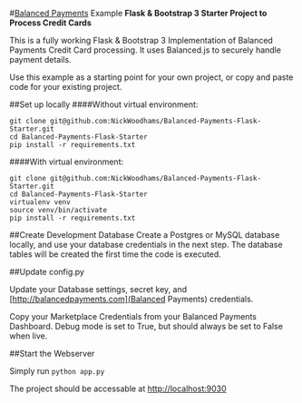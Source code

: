 #[Balanced Payments](http://balancedpayments.com) Example
**Flask & Bootstrap 3 Starter Project to Process Credit Cards**

This is a fully working Flask & Bootstrap 3 Implementation of Balanced Payments Credit Card processing. It uses Balanced.js to securely handle payment details. 

Use this example as a starting point for your own project, or copy and paste code for your existing project. 

##Set up locally
####Without virtual environment:

	git clone git@github.com:NickWoodhams/Balanced-Payments-Flask-Starter.git
	cd Balanced-Payments-Flask-Starter
	pip install -r requirements.txt

####With virtual environment:

	git clone git@github.com:NickWoodhams/Balanced-Payments-Flask-Starter.git
	cd Balanced-Payments-Flask-Starter
	virtualenv venv
	source venv/bin/activate
	pip install -r requirements.txt

##Create Development Database
Create a Postgres or MySQL database locally, and use your database credentials in the next step. The database tables will be created the first time the code is executed. 

##Update config.py

Update your Database settings, secret key, and [http://balancedpayments.com](Balanced Payments) credentials.

Copy your Marketplace Credentials from your Balanced Payments Dashboard. Debug mode is set to True, but should always be set to False when live.

##Start the Webserver

Simply run `python app.py`

The project should be accessable at [http://localhost:9030](http://localhost:9030)
